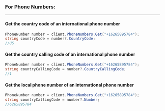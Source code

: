 ### For Phone Numbers:
---

#### Get the country code of an international phone number

```cs
PhoneNumber number = client.PhoneNumbers.Get("+16265895784");
string countryCode = number?.CountryCode;
//US
```
#### Get the country calling code of an international phone number 

```cs
PhoneNumber number = client.PhoneNumbers.Get("+16265895784");
string countryCallingCode = number?.CountryCallingCode;
//1
```
#### Get the local phone number of an international phone number

```cs
PhoneNumber number = client.PhoneNumbers.Get("+16265895784");
string countryCallingCode = number?.Number;
//6265895784
```